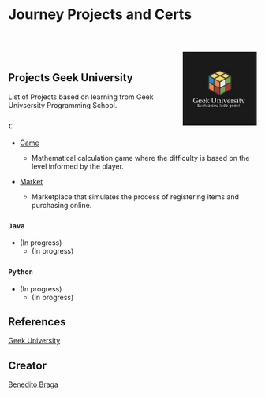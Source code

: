# Journey Projects and Certs
<br>
<br>
<br>


<h2 align="left">Projects Geek University<a href="https://www.geekuniversity.com.br/"><img align="right" style="margin-top: -40px;" src="images/logo01.jpeg" alt="Logo" width="150"></a></h2>


List of Projects based on learning from Geek Univsersity Programming School.

### ```C```

- [Game](https://github.com/beneditobraga/geek-university-projects/tree/main/c/game "Access Here!")
    - Mathematical calculation game where the difficulty is based on the level informed by the player.

- [Market](https://github.com/beneditobraga/geek-university-projects/tree/main/c/market "Access Here!")
    - Marketplace that simulates the process of registering items and purchasing online.

### ```Java```

- (In progress)
    - (In progress)

### ```Python```

- (In progress)
    - (In progress)


## References

[Geek University](https://www.geekuniversity.com.br/ "Access the course content here.")




## Creator

[Benedito Braga](https://www.linkedin.com/in/beneditobarroso "Meet the Creator.")